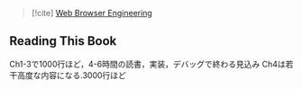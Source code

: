> [!cite]
> [Web Browser Engineering](https://browser.engineering)

## Reading This Book
Ch1-3で1000行ほど，4-6時間の読書，実装，デバッグで終わる見込み
Ch4は若干高度な内容になる.3000行ほど
